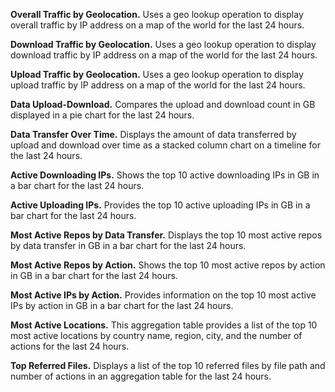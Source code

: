<head>
  <meta name="robots" content="noindex" />
</head>

**Overall Traffic by Geolocation.** Uses a geo lookup operation to display overall traffic by IP address on a map of the world for the last 24 hours.

**Download Traffic by Geolocation.** Uses a geo lookup operation to display download traffic by IP address on a map of the world for the last 24 hours.

**Upload Traffic by Geolocation.** Uses a geo lookup operation to display upload traffic by IP address on a map of the world for the last 24 hours.

**Data Upload-Download.** Compares the upload and download count in GB displayed in a pie chart for the last 24 hours.

**Data Transfer Over Time.** Displays the amount of data transferred by upload and download over time as a stacked column chart on a timeline for the last 24 hours.

**Active Downloading IPs.** Shows the top 10 active downloading IPs in GB in a bar chart for the last 24 hours.

**Active Uploading IPs.** Provides the top 10 active uploading IPs in GB in a bar chart for the last 24 hours.

**Most Active Repos by Data Transfer.** Displays the top 10 most active repos by data transfer in GB in a bar chart for the last 24 hours.

**Most Active Repos by Action.** Shows the top 10 most active repos by action in GB in a bar chart for the last 24 hours.

**Most Active IPs by Action.** Provides information on the top 10 most active IPs by action in GB in a bar chart for the last 24 hours.

**Most Active Locations.** This aggregation table provides a list of the top 10 most active locations by country name, region, city, and the number of actions for the last 24 hours.

**Top Referred Files.** Displays a list of the top 10 referred files by file path and number of actions in an aggregation table for the last 24 hours.
